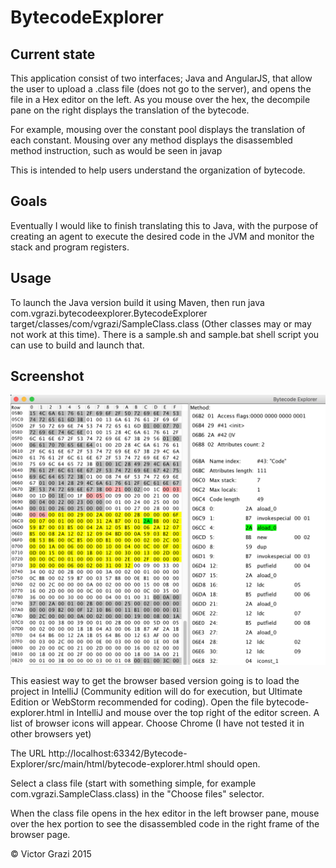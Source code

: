 # BytecodeExplorer
## Current state
This application consist of two interfaces; Java and AngularJS, that allow the user to upload a .class file (does not go to the server), and opens the file in a 
Hex editor on the left. As you mouse over the hex, the decompile pane on the right displays the translation of the bytecode.

For example, mousing over the constant pool displays the translation of each constant. Mousing over any method displays the disassembled
method instruction, such as would be seen in javap

This is intended to help users understand the organization of bytecode.

## Goals
Eventually I would like to finish translating this to Java, with the purpose of creating an agent to execute the desired code in the JVM and
monitor the stack and program registers. 

## Usage
To launch the Java version build it using Maven, then run java com.vgrazi.bytecodeexplorer.BytecodeExplorer target/classes/com/vgrazi/SampleClass.class
(Other classes may or may not work at this time). There is a sample.sh and sample.bat shell script you can use to build and launch that.

## Screenshot
![alt text](bytecode-explorer.png "BytecodeExplorer")

This easiest way to get the browser based version going is to load the project in IntelliJ (Community edition will do for execution, but Ultimate Edition or 
WebStorm recommended for coding). Open the file bytecode-explorer.html in IntelliJ
and mouse over the top right of the editor screen. A list of browser icons will appear. Choose Chrome (I have not tested it in other browsers yet)

The URL http://localhost:63342/Bytecode-Explorer/src/main/html/bytecode-explorer.html should open.

Select a class file (start with something simple, for example com.vgrazi.SampleClass.class) in the "Choose files" selector.

When the class file opens in the hex editor in the left browser pane, mouse over the hex portion to see the disassembled code in the right frame of the browser page.



&copy; Victor Grazi 2015